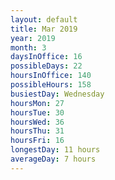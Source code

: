 ```yaml
---
layout: default
title: Mar 2019
year: 2019
month: 3
daysInOffice: 16
possibleDays: 22
hoursInOffice: 140
possibleHours: 158
busiestDay: Wednesday
hoursMon: 27
hoursTue: 30
hoursWed: 36
hoursThu: 31
hoursFri: 16
longestDay: 11 hours
averageDay: 7 hours
---
```

